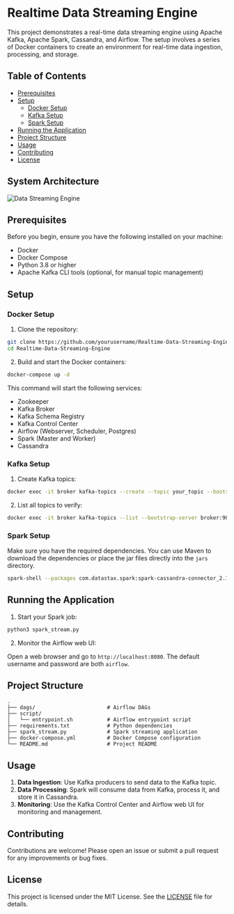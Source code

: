 # Realtime Data Streaming Engine

This project demonstrates a real-time data streaming engine using Apache Kafka, Apache Spark, Cassandra, and Airflow. The setup involves a series of Docker containers to create an environment for real-time data ingestion, processing, and storage.

## Table of Contents

- [Prerequisites](#prerequisites)
- [Setup](#setup)
  - [Docker Setup](#docker-setup)
  - [Kafka Setup](#kafka-setup)
  - [Spark Setup](#spark-setup)
- [Running the Application](#running-the-application)
- [Project Structure](#project-structure)
- [Usage](#usage)
- [Contributing](#contributing)
- [License](#license)

## System Architecture

![Data Streaming Engine](https://github.com/user-attachments/assets/71ed12eb-1826-4e2d-ab83-c155e1dd97cc)


## Prerequisites

Before you begin, ensure you have the following installed on your machine:

- Docker
- Docker Compose
- Python 3.8 or higher
- Apache Kafka CLI tools (optional, for manual topic management)

## Setup

### Docker Setup

1. Clone the repository:

```sh
git clone https://github.com/yourusername/Realtime-Data-Streaming-Engine.git
cd Realtime-Data-Streaming-Engine
```

2. Build and start the Docker containers:

```sh
docker-compose up -d
```

This command will start the following services:
- Zookeeper
- Kafka Broker
- Kafka Schema Registry
- Kafka Control Center
- Airflow (Webserver, Scheduler, Postgres)
- Spark (Master and Worker)
- Cassandra

### Kafka Setup

1. Create Kafka topics:

```sh
docker exec -it broker kafka-topics --create --topic your_topic --bootstrap-server broker:9092 --partitions 1 --replication-factor 1
```

2. List all topics to verify:

```sh
docker exec -it broker kafka-topics --list --bootstrap-server broker:9092
```

### Spark Setup

Make sure you have the required dependencies. You can use Maven to download the dependencies or place the jar files directly into the `jars` directory.

```sh
spark-shell --packages com.datastax.spark:spark-cassandra-connector_2.13:3.5.0
```

## Running the Application

1. Start your Spark job:

```sh
python3 spark_stream.py
```

2. Monitor the Airflow web UI:

Open a web browser and go to `http://localhost:8080`. The default username and password are both `airflow`.

## Project Structure

```plaintext
.
├── dags/                       # Airflow DAGs
├── script/
│   └── entrypoint.sh           # Airflow entrypoint script
├── requirements.txt            # Python dependencies
├── spark_stream.py             # Spark streaming application
├── docker-compose.yml          # Docker Compose configuration
└── README.md                   # Project README
```

## Usage

1. **Data Ingestion**: Use Kafka producers to send data to the Kafka topic.
2. **Data Processing**: Spark will consume data from Kafka, process it, and store it in Cassandra.
3. **Monitoring**: Use the Kafka Control Center and Airflow web UI for monitoring and management.

## Contributing

Contributions are welcome! Please open an issue or submit a pull request for any improvements or bug fixes.

## License

This project is licensed under the MIT License. See the [LICENSE](LICENSE) file for details.
```
